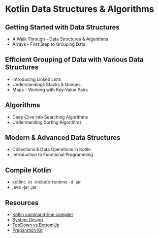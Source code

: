 # Kotlin Data Structures & Algorithms

## Getting Started with Data Structures

- A Walk Through - Data Structures & Algorithms
- Arrays - First Step to Grouping Data

## Efficient Grouping of Data with Various Data Structures

- Introducing Linked Lists
- Understandings Stacks & Queues
- Maps - Working with Key-Value Pairs

## Algorithms

- Deep-Dive into Searching Algorithms
- Understanding Sorting Algorithms

## Modern & Advanced Data Structures

- Collections & Data Operations in Kotlin
- Introduction to Functional Programming

## Compile Kotlin

- kotlinc <filename>.kt -include-runtime -d <filename>.jar
- java -jar <filename>.jar

## Resources

- [Kotlin command-line compiler](https://kotlinlang.org/docs/command-line.html)
- [System Design](https://levelup.gitconnected.com/system-design-interview-question-design-spotify-4a8a79697dda)
- [TopDown vs BottomUp](https://www.enjoyalgorithms.com/blog/top-down-memoization-vs-bottom-up-tabulation)
- [Preparation Kit](https://www.hackerrank.com/interview/interview-preparation-kit)
